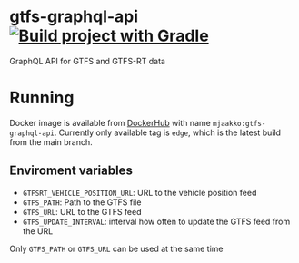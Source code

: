 # gtfs-graphql-api [![Build project with Gradle](https://github.com/mjaakko/gtfs-graphql-api/actions/workflows/build.yml/badge.svg)](https://github.com/mjaakko/gtfs-graphql-api/actions/workflows/build.yml)
GraphQL API for GTFS and GTFS-RT data

# Running

Docker image is available from [DockerHub](https://hub.docker.com/r/mjaakko/gtfs-graphql-api) with name `mjaakko:gtfs-graphql-api`. Currently only available tag is `edge`, which is the latest build from the main branch.

## Enviroment variables

* `GTFSRT_VEHICLE_POSITION_URL`: URL to the vehicle position feed
* `GTFS_PATH`: Path to the GTFS file
* `GTFS_URL`: URL to the GTFS feed
* `GTFS_UPDATE_INTERVAL`: interval how often to update the GTFS feed from the URL

Only `GTFS_PATH` or `GTFS_URL` can be used at the same time